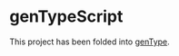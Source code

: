 # genTypeScript

This project has been folded into [genType](https://github.com/cristianoc/genType).

